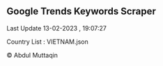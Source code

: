 

## Google Trends Keywords Scraper 
 
Last Update 13-02-2023 , 19:07:27

Country List :
VIETNAM.json



© Abdul Muttaqin 
